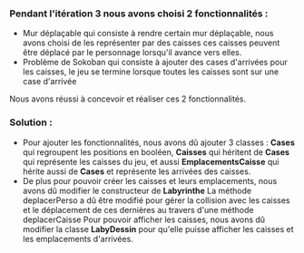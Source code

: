 ### Pendant l'itération 3 nous avons choisi 2 fonctionnalités :
  - Mur déplaçable qui consiste à rendre certain mur déplaçable, nous avons choisi de les représenter par des caisses 
    ces caisses peuvent être déplacé par le personnage lorsqu'il avance vers elles.
  - Problème de Sokoban qui consiste à ajouter des cases d'arrivées pour les caisses, le jeu se termine lorsque toutes les 
    caisses sont sur une case d'arrivée

Nous avons réussi à concevoir et réaliser ces 2 fonctionnalités.

### Solution : 
- Pour ajouter les fonctionnalités, nous avons dû ajouter 3 classes : **Cases** qui regroupent les positions en booléen, **Caisses** qui héritent de **Cases** qui représente les caisses du jeu, et aussi **EmplacementsCaisse** qui hérite aussi de **Cases** et représente les arrivées des caisses.
- De plus pour pouvoir créer les caisses et leurs emplacements, nous avons dû modifier le constructeur de **Labyrinthe**
La méthode deplacerPerso a dû être modifié pour gérer la collision avec les caisses et le déplacement de ces dernières au travers d'une méthode deplacerCaisse
Pour pouvoir afficher les caisses, nous avons dû modifier la classe **LabyDessin** pour qu'elle puisse afficher les caisses et les emplacements d'arrivées.

